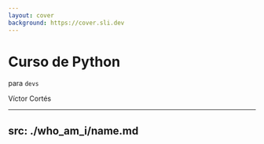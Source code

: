 ```yaml
---
layout: cover
background: https://cover.sli.dev
---
```


# Curso de Python 

para `devs`

<div class="absolute bottom-10">
  <span class="font-200">
    Víctor Cortés
  </span>
</div>

---
src: ./who_am_i/name.md
---
